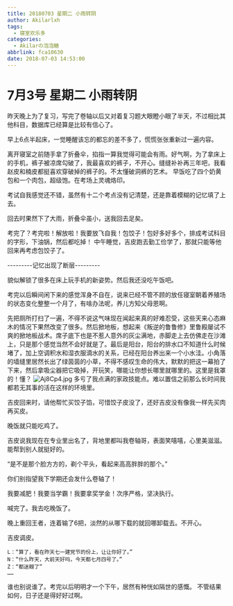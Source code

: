 ```yaml
---
title: 20180703 星期二 小雨转阴
author: Akilarlxh
tags:
  - 寝室欢乐多
categories:
  - Akilarの泡泡糖
abbrlink: fca10630
date: 2018-07-03 14:53:00
---
```

# 7月3号 星期二 小雨转阴

昨天晚上为了复习，写完了卷轴以后又对着复习题大眼瞪小眼了半天，不过相比其他科目，数据库已经算是比较有信心了。

早上6点半起床，一觉睡醒该忘的都忘的差不多了，慌慌张张重新过一遍内容。

离开寝室之前随手拿了折叠伞，掐指一算我觉得可能会有雨。好气啊，为了拿床上的手机，裤子被凉席勾破了，我最喜欢的裤子，不开心。缝缝补补再三年吧，我看赵皮和楠皮都挺喜欢穿破掉的裤子的。不太懂破洞裤的艺术。
早饭吃了四个奶黄包和一个肉包，超级饱。在考场上灵魂烙印。

考试自我感觉还不错，虽然有十二个考点没有记清楚，还是靠着模糊的记忆填了上去。

回去时果然下了大雨，折叠伞虽小，送我回去足矣。

考完了？考完啦！解放啦！我要放飞自我！包饺子！包好多好多个，排成考试科目的字形，下油锅，然后都吃掉！
中午睡觉，吉皮跑去勤工俭学了，那就只能等他回来再考虑包饺子了。

---------记忆出现了断层---------

貌似解锁了很多在床上玩手机的新姿势。然后我还没吃午饭吧。

考完以后瞬间闲下来的感觉浑身不自在，说来已经不管不顾的放任寝室朝着养殖场的状态变化整整一个月了，有啥办法呢，养儿方知父母恩啊。

先把厕所打扫了一遍，不得不说这气味现在闻起来真的好难忍受，这些天来心态麻木的情况下果然改变了很多。然后掀地板，想起来《叛逆的鲁鲁修》里鲁殿屡试不爽的掀地板战术。席子底下也是不惹人意外的灰尘满地，赤脚走上去仿佛走在沙滩上，只是那个感觉当然不会好就是了。最后是阳台，阳台的排水口不知道什么时候堵了，加上空调积水和湿衣服滴水的关系，已经在阳台养出来一个小水洼。小角落的墙缝里居然长出了绿茵茵的小草，不得不感叹生命的伟大，默默的把这一幕拍了下来，然后拿吸尘器把它吸掉，开玩笑，哪能让你想长哪里就哪里的。这里是我罩的！懂？
![Aj8Cp4.jpg](https://s2.ax1x.com/2019/04/15/Aj8Cp4.jpg)
多亏了我点满的家政技能点。难以置信之前那么长时间我都若无其事的活在这样的环境里。

吉皮回来时，请他帮忙买饺子馅，可惜饺子皮没了，还好吉皮没有像我一样先买肉再买皮。

晚饭就只能吃鸡了。

吉皮说我现在在专业里出名了，背地里都叫我卷轴哥，表面笑嘻嘻，心里美滋滋。能帮到别人就挺好的。

“是不是那个脸方方的，剃个平头，看起来高高胖胖的那个。”

你们别指望我下学期还会发什么卷轴了！

我要减肥！我要当学霸！我要拿奖学金！次序严格，坚决执行。

喊完了。我去吃晚饭了。

晚上重回王者，连着输了6把，淡然的从哪下载的就回哪卸载去。不开心。

吉皮调皮。

```
L：“算了，看在昨天七一建党节的份上，让让你好了。”
N：“什么昨天，大前天好吗，今天都七月四号了。”
Z：“都迷糊了”
……
```
谁也别说谁了。考完以后明明才一个下午，居然有种恍如隔世的感慨。
不管结果如何，日子还是得好好过啊。


